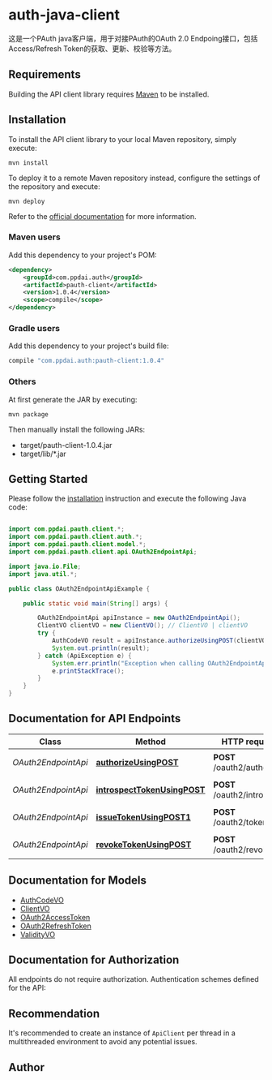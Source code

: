 # auth-java-client
这是一个PAuth java客户端，用于对接PAuth的OAuth 2.0 Endpoing接口，包括Access/Refresh Token的获取、更新、校验等方法。

## Requirements

Building the API client library requires [Maven](https://maven.apache.org/) to be installed.

## Installation

To install the API client library to your local Maven repository, simply execute:

```shell
mvn install
```

To deploy it to a remote Maven repository instead, configure the settings of the repository and execute:

```shell
mvn deploy
```

Refer to the [official documentation](https://maven.apache.org/plugins/maven-deploy-plugin/usage.html) for more information.

### Maven users

Add this dependency to your project's POM:

```xml
<dependency>
    <groupId>com.ppdai.auth</groupId>
    <artifactId>pauth-client</artifactId>
    <version>1.0.4</version>
    <scope>compile</scope>
</dependency>
```

### Gradle users

Add this dependency to your project's build file:

```groovy
compile "com.ppdai.auth:pauth-client:1.0.4"
```

### Others

At first generate the JAR by executing:

    mvn package

Then manually install the following JARs:

* target/pauth-client-1.0.4.jar
* target/lib/*.jar

## Getting Started

Please follow the [installation](#installation) instruction and execute the following Java code:

```java

import com.ppdai.pauth.client.*;
import com.ppdai.pauth.client.auth.*;
import com.ppdai.pauth.client.model.*;
import com.ppdai.pauth.client.api.OAuth2EndpointApi;

import java.io.File;
import java.util.*;

public class OAuth2EndpointApiExample {

    public static void main(String[] args) {

        OAuth2EndpointApi apiInstance = new OAuth2EndpointApi();
        ClientVO clientVO = new ClientVO(); // ClientVO | clientVO
        try {
            AuthCodeVO result = apiInstance.authorizeUsingPOST(clientVO);
            System.out.println(result);
        } catch (ApiException e) {
            System.err.println("Exception when calling OAuth2EndpointApi#authorizeUsingPOST");
            e.printStackTrace();
        }
    }
}

```

## Documentation for API Endpoints

Class | Method | HTTP request | Description
------------ | ------------- | ------------- | -------------
*OAuth2EndpointApi* | [**authorizeUsingPOST**](docs/OAuth2EndpointApi.md#authorizeUsingPOST) | **POST** /oauth2/authorize | OAuth2授权点
*OAuth2EndpointApi* | [**introspectTokenUsingPOST**](docs/OAuth2EndpointApi.md#introspectTokenUsingPOST) | **POST** /oauth2/introspect | OAuth2令牌检查点
*OAuth2EndpointApi* | [**issueTokenUsingPOST1**](docs/OAuth2EndpointApi.md#issueTokenUsingPOST1) | **POST** /oauth2/token | OAuth2令牌颁发点
*OAuth2EndpointApi* | [**revokeTokenUsingPOST**](docs/OAuth2EndpointApi.md#revokeTokenUsingPOST) | **POST** /oauth2/revoke | OAuth2令牌吊销点


## Documentation for Models

 - [AuthCodeVO](docs/AuthCodeVO.md)
 - [ClientVO](docs/ClientVO.md)
 - [OAuth2AccessToken](docs/OAuth2AccessToken.md)
 - [OAuth2RefreshToken](docs/OAuth2RefreshToken.md)
 - [ValidityVO](docs/ValidityVO.md)


## Documentation for Authorization

All endpoints do not require authorization.
Authentication schemes defined for the API:

## Recommendation

It's recommended to create an instance of `ApiClient` per thread in a multithreaded environment to avoid any potential issues.

## Author
